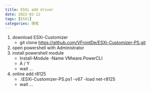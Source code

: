 ```yaml
---
title: ESXi add driver
date: 2022-02-12
tags: [ESXi]
categories: 随笔
---
```


1. download ESXi-Customizer
    - git clone https://github.com/VFrontDe/ESXi-Customizer-PS.git
2. open powershell with Administrator
3. install powershell module
    - Install-Module -Name VMware.PowerCLI​​​
    - A / Y
    - wait ...
4. online add r8125
    - .\ESXi-Customizer-PS.ps1 -v67 -load net-r8125
    - wait ...